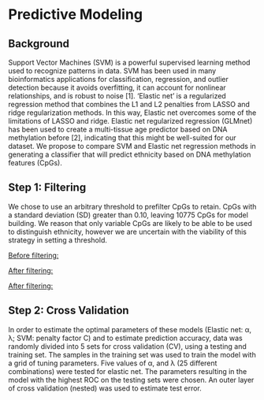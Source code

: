 # Predictive Modeling

## Background

Support Vector Machines (SVM) is a powerful supervised learning method used to recognize patterns in data. SVM has been used in many bioinformatics applications for classification, regression, and outlier detection because it avoids overfitting, it can account for nonlinear relationships, and is robust to noise [1]. 
‘Elastic net’ is a regularized regression method that combines the L1 and L2 penalties from LASSO and ridge regularization methods. In this way, Elastic net overcomes some of the limitations of LASSO and ridge. Elastic net regularized regression (GLMnet) has been used to create a multi-tissue age predictor based on DNA methylation before [2], indicating that this might be well-suited for our dataset.
We propose to compare SVM and Elastic net regression methods in generating a classifier that will predict ethnicity based on DNA methylation features (CpGs). 

## Step 1: Filtering

We chose to use an arbitrary threshold to prefilter CpGs to retain. CpGs with a standard deviation (SD) greater than 0.10, leaving 10775 CpGs for model building. We reason that only variable CpGs are likely to be able to be used to distinguish ethnicity, however we are uncertain with the viability of this strategy in setting a threshold.

[Before filtering:](https://github.com/STAT540-UBC/team_Methylation-Badassays/blob/master/Scripts/PredictiveModeling/BuildModel_AnalyzePredictors_files/figure-markdown_github/prefiltering%20based%20on%20SD-1.png)

[After filtering:](https://github.com/STAT540-UBC/team_Methylation-Badassays/blob/master/Scripts/PredictiveModeling/BuildModel_AnalyzePredictors_files/figure-markdown_github/prefiltering%20based%20on%20SD-2.png)

[After filtering:](https://github.com/wvictor14/team_Methylation-Badassays/blob/master/Scripts/PredictiveModeling/BuildModel_AnalyzePredictors_files/figure-markdown_github/prefiltering%20based%20on%20SD-2.png)

## Step 2: Cross Validation

In order to estimate the optimal parameters of these models (Elastic net: α, λ; SVM: penalty factor C) and to estimate prediction accuracy, data was randomly divided into 5 sets for cross validation (CV), using a testing and training set. The samples in the training set was used to train the model with a grid of tuning parameters. Five values of α, and λ (25 different combinations) were tested for elastic net. The parameters resulting in the model with the highest ROC on the testing sets were chosen. An outer layer of cross validation (nested) was used to estimate test error.






